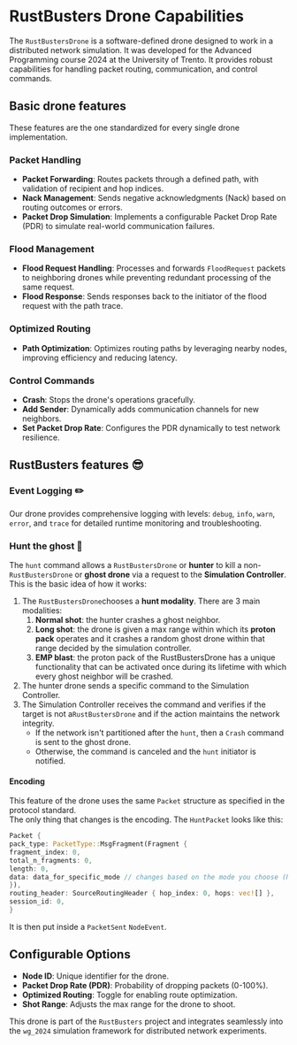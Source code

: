 # RustBusters Drone Capabilities

The `RustBustersDrone` is a software-defined drone designed to work in a distributed network simulation.
It was developed for the Advanced Programming course 2024 at the University of Trento.
It provides robust capabilities for handling packet routing, communication, and control commands.

## Basic drone features

These features are the one standardized for every single drone implementation.

### **Packet Handling**

- **Packet Forwarding**: Routes packets through a defined path, with validation of recipient and hop indices.
- **Nack Management**: Sends negative acknowledgments (Nack) based on routing outcomes or errors.
- **Packet Drop Simulation**: Implements a configurable Packet Drop Rate (PDR) to simulate real-world communication
  failures.

### **Flood Management**

- **Flood Request Handling**: Processes and forwards `FloodRequest` packets to neighboring drones while preventing
  redundant processing of the same request.
- **Flood Response**: Sends responses back to the initiator of the flood request with the path trace.

### **Optimized Routing**

- **Path Optimization**: Optimizes routing paths by leveraging nearby nodes, improving efficiency and reducing latency.

### **Control Commands**

- **Crash**: Stops the drone's operations gracefully.
- **Add Sender**: Dynamically adds communication channels for new neighbors.
- **Set Packet Drop Rate**: Configures the PDR dynamically to test network resilience.

## RustBusters features 😎

### **Event Logging ✏️**

Our drone provides comprehensive logging with levels: `debug`, `info`, `warn`, `error`, and `trace` for detailed runtime
monitoring and troubleshooting.

### **Hunt the ghost 👻**

The `hunt` command allows a `RustBustersDrone` or **hunter** to kill a non-`RustBustersDrone` or **ghost drone** via a
request to the **Simulation Controller**. \
This is the basic idea of how it works:

1. The `RustBustersDrone`chooses a **hunt modality**. There are 3 main modalities:
    1. **Normal shot**: the hunter crashes a ghost neighbor.
    2. **Long shot**: the drone is given a max range within which its **proton pack** operates and it crashes a random
       ghost drone within that range decided by the simulation controller.
    3. **EMP blast**: the proton pack of the RustBustersDrone has a unique functionality that can be activated once
       during its lifetime with which every ghost neighbor will be crashed.
2. The hunter drone sends a specific command to the Simulation Controller.
3. The Simulation Controller receives the command and verifies if the target is not a`RustBustersDrone` and if the
   action maintains the network integrity.
    - If the network isn't partitioned after the `hunt`, then a `Crash` command is sent to the ghost drone.
    - Otherwise, the command is canceled and the `hunt` initiator is notified.

#### Encoding

This feature of the drone uses the same `Packet` structure as specified in the protocol standard.\
The only thing that changes is the encoding. The `HuntPacket` looks like this:

```rust
Packet {
pack_type: PacketType::MsgFragment(Fragment {
fragment_index: 0,
total_n_fragments: 0,
length: 0,
data: data_for_specific_mode // changes based on the mode you choose (NormalShot, LongShot or EMPBlast)
}),
routing_header: SourceRoutingHeader { hop_index: 0, hops: vec![] },
session_id: 0,
}
```

It is then put inside a `PacketSent` `NodeEvent`.

## Configurable Options

- **Node ID**: Unique identifier for the drone.
- **Packet Drop Rate (PDR)**: Probability of dropping packets (0-100%).
- **Optimized Routing**: Toggle for enabling route optimization.
- **Shot Range**: Adjusts the max range for the drone to shoot.

This drone is part of the `RustBusters` project and integrates seamlessly into the `wg_2024` simulation framework for
distributed network experiments.